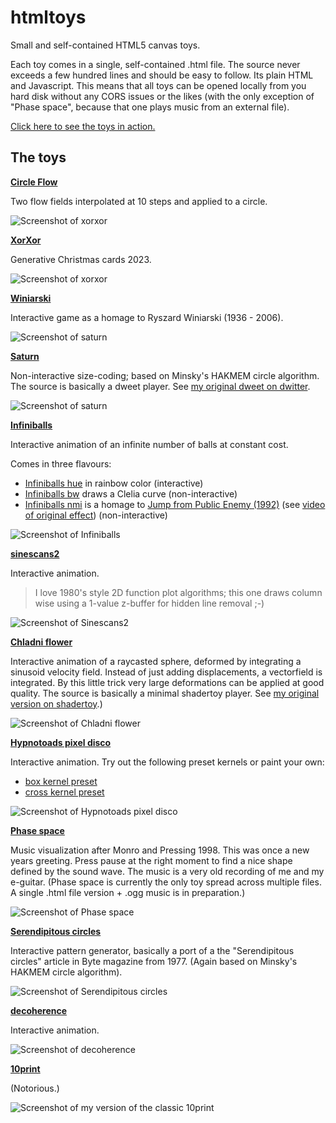 # htmltoys

Small and self-contained HTML5 canvas toys. 

Each toy comes in a single, self-contained .html file. The source never exceeds a few hundred lines and should be easy to follow. Its plain HTML and Javascript. This means that all toys can be opened locally from you hard disk without any CORS issues or the likes (with the only exception of "Phase space", because that one plays music from an external file).

[Click here to see the toys in action.](https://shermnonic.github.io/htmltoys/)



## The toys

**[Circle Flow](https://shermnonic.github.io/htmltoys/circleflow.html)**

Two flow fields interpolated at 10 steps and applied to a circle.

![Screenshot of xorxor](img/screenshots/circleflow.png)

**[XorXor](https://shermnonic.github.io/htmltoys/xorxor.html)**

Generative Christmas cards 2023.

![Screenshot of xorxor](img/screenshots/xorxor.png)



**[Winiarski](https://shermnonic.github.io/htmltoys/winiarski.html)**

Interactive game as a homage to Ryszard Winiarski (1936 - 2006).

![Screenshot of saturn](img/screenshots/winiarski.png)

**[Saturn](https://shermnonic.github.io/htmltoys/saturn.html)**

Non-interactive size-coding; based on Minsky's HAKMEM circle algorithm. 
The source is basically a dweet player. See [my original dweet on dwitter](https://dwitter.net/d/26001). 

![Screenshot of saturn](img/screenshots/saturn.jpg)

**[Infiniballs](https://shermnonic.github.io/htmltoys/balls.html)**

Interactive animation of an infinite number of balls at constant cost.

Comes in three flavours:

- [Infiniballs hue](https://shermnonic.github.io/htmltoys/balls.html?style=rainbow&mode=linear) in rainbow color (interactive)
- [Infiniballs bw](https://shermnonic.github.io/htmltoys/balls.html?style=bw&mode=clelia) draws a Clelia curve (non-interactive)
- [Infiniballs nmi](https://shermnonic.github.io/htmltoys/balls.html?style=nmi&mode=nmi) is a homage to [Jump from Public Enemy (1992)](http://www.pouet.net/prod.php?which=4210) (see [video of original effect](https://youtu.be/DNpw4xrR_Bc?t=28)) (non-interactive)

![Screenshot of Infiniballs](img/screenshots/balls.jpg)

**[sinescans2](https://shermnonic.github.io/htmltoys/sinescans2.htm)**

Interactive animation.

> I love 1980's style 2D function plot algorithms; this one draws column wise using a 1-value z-buffer for hidden line removal ;-)


![Screenshot of Sinescans2](img/screenshots/sinescans.jpg)

**[Chladni flower](https://shermnonic.github.io/htmltoys/chladflow.html)**

Interactive animation of a raycasted sphere, deformed by integrating a sinusoid velocity field. Instead of just adding displacements, a vectorfield is integrated. By this little trick very large deformations can be applied at good quality. 
The source is basically a minimal shadertoy player. See [my original version on shadertoy](https://www.shadertoy.com/view/3dS3zV).)

![Screenshot of Chladni flower](img/screenshots/chladflow.jpg)

**[Hypnotoads pixel disco](https://shermnonic.github.io/htmltoys/pixeldisco.htm)**

Interactive animation. Try out the following preset kernels or paint your own:

- [box kernel preset](https://shermnonic.github.io/htmltoys/pixeldisco.htm?kernel=box&con=1111) 
- [cross kernel preset](https://shermnonic.github.io/htmltoys/pixeldisco.htm?kernel=cross&con=1111)

![Screenshot of Hypnotoads pixel disco](img/screenshots/pixeldisco.jpg)

**[Phase space](https://shermnonic.github.io/htmltoys/phasespace/phasespace.html)**

Music visualization after Monro and Pressing 1998.  This was once a new years greeting. Press pause at the right moment to find a nice shape defined by the sound wave. The music is a very old recording of me and my e-guitar. (Phase space is currently the only toy spread across multiple files. A single .html file version + .ogg music is in preparation.)

![Screenshot of Phase space](img/screenshots/phasespace.jpg)

**[Serendipitous circles](https://shermnonic.github.io/htmltoys/serendipitous.htm)**

Interactive pattern generator, basically a port of a the "Serendipitous circles" article in Byte magazine from 1977. (Again based on Minsky's HAKMEM circle algorithm).

![Screenshot of Serendipitous circles](img/screenshots/serendipitous.jpg)

**[decoherence](https://shermnonic.github.io/htmltoys/decoherence.html)**

Interactive animation.

![Screenshot of decoherence](img/screenshots/decoherence.jpg)

**[10print](https://shermnonic.github.io/htmltoys/10print.html)**

(Notorious.)

![Screenshot of my version of the classic 10print](img/screenshots/10print.jpg)
